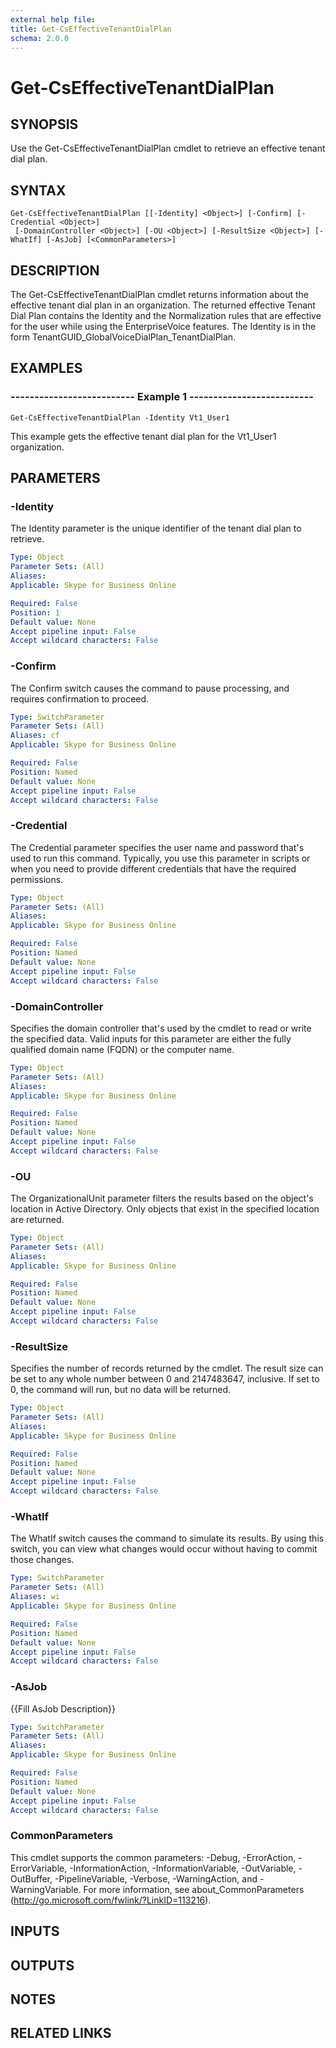 ```yaml
---
external help file: 
title: Get-CsEffectiveTenantDialPlan
schema: 2.0.0
---
```


# Get-CsEffectiveTenantDialPlan

## SYNOPSIS
Use the Get-CsEffectiveTenantDialPlan cmdlet to retrieve an effective tenant dial plan.

## SYNTAX

```
Get-CsEffectiveTenantDialPlan [[-Identity] <Object>] [-Confirm] [-Credential <Object>]
 [-DomainController <Object>] [-OU <Object>] [-ResultSize <Object>] [-WhatIf] [-AsJob] [<CommonParameters>]
```

## DESCRIPTION
The Get-CsEffectiveTenantDialPlan cmdlet returns information about the effective tenant dial plan in an organization.
The returned effective Tenant Dial Plan contains the Identity and the Normalization rules that are effective for the user while using the EnterpriseVoice features.
The Identity is in the form TenantGUID_GlobalVoiceDialPlan_TenantDialPlan.

## EXAMPLES

### -------------------------- Example 1 --------------------------
```
Get-CsEffectiveTenantDialPlan -Identity Vt1_User1
```

This example gets the effective tenant dial plan for the Vt1_User1 organization.


## PARAMETERS

### -Identity
The Identity parameter is the unique identifier of the tenant dial plan to retrieve.

```yaml
Type: Object
Parameter Sets: (All)
Aliases: 
Applicable: Skype for Business Online

Required: False
Position: 1
Default value: None
Accept pipeline input: False
Accept wildcard characters: False
```

### -Confirm
The Confirm switch causes the command to pause processing, and requires confirmation to proceed.

```yaml
Type: SwitchParameter
Parameter Sets: (All)
Aliases: cf
Applicable: Skype for Business Online

Required: False
Position: Named
Default value: None
Accept pipeline input: False
Accept wildcard characters: False
```

### -Credential
The Credential parameter specifies the user name and password that's used to run this command.
Typically, you use this parameter in scripts or when you need to provide different credentials that have the required permissions.

```yaml
Type: Object
Parameter Sets: (All)
Aliases: 
Applicable: Skype for Business Online

Required: False
Position: Named
Default value: None
Accept pipeline input: False
Accept wildcard characters: False
```

### -DomainController
Specifies the domain controller that's used by the cmdlet to read or write the specified data.
Valid inputs for this parameter are either the fully qualified domain name (FQDN) or the computer name.

```yaml
Type: Object
Parameter Sets: (All)
Aliases: 
Applicable: Skype for Business Online

Required: False
Position: Named
Default value: None
Accept pipeline input: False
Accept wildcard characters: False
```

### -OU
The OrganizationalUnit parameter filters the results based on the object's location in Active Directory.
Only objects that exist in the specified location are returned.

```yaml
Type: Object
Parameter Sets: (All)
Aliases: 
Applicable: Skype for Business Online

Required: False
Position: Named
Default value: None
Accept pipeline input: False
Accept wildcard characters: False
```

### -ResultSize
Specifies the number of records returned by the cmdlet.
The result size can be set to any whole number between 0 and 2147483647, inclusive.
If set to 0, the command will run, but no data will be returned.

```yaml
Type: Object
Parameter Sets: (All)
Aliases: 
Applicable: Skype for Business Online

Required: False
Position: Named
Default value: None
Accept pipeline input: False
Accept wildcard characters: False
```

### -WhatIf
The WhatIf switch causes the command to simulate its results.
By using this switch, you can view what changes would occur without having to commit those changes.

```yaml
Type: SwitchParameter
Parameter Sets: (All)
Aliases: wi
Applicable: Skype for Business Online

Required: False
Position: Named
Default value: None
Accept pipeline input: False
Accept wildcard characters: False
```

### -AsJob
{{Fill AsJob Description}}

```yaml
Type: SwitchParameter
Parameter Sets: (All)
Aliases: 
Applicable: Skype for Business Online

Required: False
Position: Named
Default value: None
Accept pipeline input: False
Accept wildcard characters: False
```

### CommonParameters
This cmdlet supports the common parameters: -Debug, -ErrorAction, -ErrorVariable, -InformationAction, -InformationVariable, -OutVariable, -OutBuffer, -PipelineVariable, -Verbose, -WarningAction, and -WarningVariable. For more information, see about_CommonParameters (http://go.microsoft.com/fwlink/?LinkID=113216).


## INPUTS


## OUTPUTS


## NOTES


## RELATED LINKS

